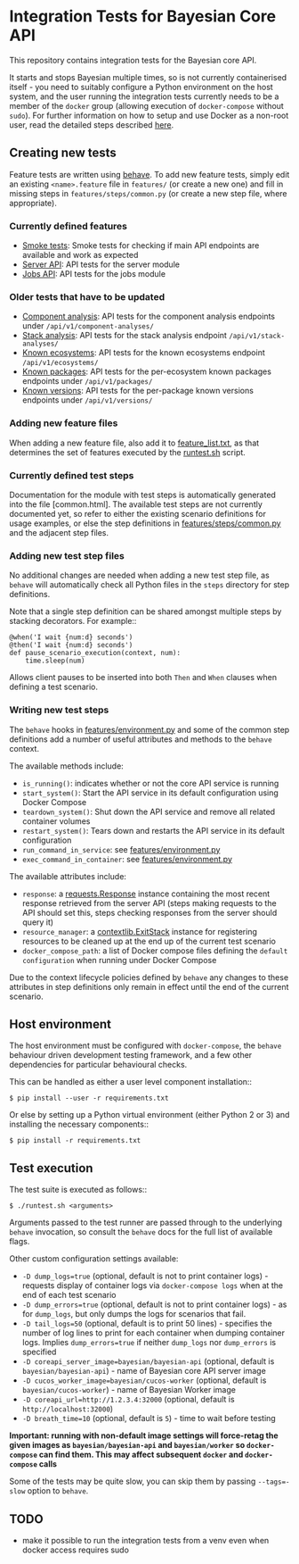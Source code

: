 # Integration Tests for Bayesian Core API

This repository contains integration tests for the Bayesian core API.

It starts and stops Bayesian multiple times, so is not currently containerised
itself - you need to suitably configure a Python environment on the host
system, and the user running the integration tests currently needs to be a
member of the `docker` group (allowing execution of `docker-compose`
without `sudo`). For further information on how to setup and use Docker as
a non-root user, read the detailed steps described
[here](https://docs.docker.com/engine/installation/linux/linux-postinstall/).

## Creating new tests

Feature tests are written using [behave](http://pythonhosted.org/behave/). To
add new feature tests, simply edit an existing `<name>.feature` file in
`features/` (or create a new one) and fill in missing steps in
`features/steps/common.py` (or create a new step file, where appropriate).

### Currently defined features

* [Smoke tests](features/smoketest.feature): Smoke tests for checking if main
  API endpoints are available and work as expected
* [Server API](features/server_api.feature): API tests for the server module
* [Jobs API](features/jobs_api.feature): API tests for the jobs module

### Older tests that have to be updated

* [Component analysis](features/analysis.feature): API tests for the
  component analysis endpoints under `/api/v1/component-analyses/`
* [Stack analysis](features/stackanalysis.feature): API tests for the
  stack analysis endpoint `/api/v1/stack-analyses/`
* [Known ecosystems](features/ecosystems.feature): API tests for the
  known ecosystems endpoint `/api/v1/ecosystems/`
* [Known packages](features/packages.feature): API tests for the
  per-ecosystem known packages endpoints under `/api/v1/packages/`
* [Known versions](features/versions.feature): API tests for the
  per-package known versions endpoints under `/api/v1/versions/`

### Adding new feature files

When adding a new feature file, also add it to
[feature_list.txt](feature_list.txt), as that determines the set of
features executed by the [runtest.sh](runtest.sh) script.

### Currently defined test steps

Documentation for the module with test steps is automatically generated into
the file [common.html]. The available test steps are not currently documented
yet, so refer to either the existing scenario definitions for usage examples,
or else the step definitions in
[features/steps/common.py](features/steps/common.py) and the adjacent step
files.

### Adding new test step files

No additional changes are needed when adding a new test step file, as `behave`
will automatically check all Python files in the `steps` directory for
step definitions.

Note that a single step definition can be shared amongst multiple steps
by stacking decorators. For example::

    @when('I wait {num:d} seconds')
    @then('I wait {num:d} seconds')
    def pause_scenario_execution(context, num):
        time.sleep(num)

Allows client pauses to be inserted into both `Then` and `When` clauses
when defining a test scenario.


### Writing new test steps

The `behave` hooks in [features/environment.py](features/environment.py)
and some of the common step definitions add a number of useful attributes
and methods to the `behave` context.

The available methods include:

* `is_running()`: indicates whether or not the core API service is running
* `start_system()`: Start the API service in its default configuration using
  Docker Compose
* `teardown_system()`: Shut down the API service and remove all related
  container volumes
* `restart_system()`: Tears down and restarts the API service in its default
  configuration
* `run_command_in_service`: see [features/environment.py](features/environment.py)
* `exec_command_in_container`: see [features/environment.py](features/environment.py)

The available attributes include:

* `response`: a [requests.Response]() instance containing the most recent
  response retrieved from the server API (steps making requests to the API
  should set this, steps checking responses from the server should query it)
* `resource_manager`: a [contextlib.ExitStack](https://docs.python.org/3/library/contextlib.html#contextlib.ExitStack)
  instance for registering resources to be cleaned up at the end up of the
  current test scenario
* `docker_compose_path`: a list of Docker compose files defining the 
  `default configuration` when running under Docker Compose

Due to the context lifecycle policies defined by `behave` any changes to these
attributes in step definitions only remain in effect until the end of the
current scenario.


## Host environment

The host environment must be configured with `docker-compose`, the `behave`
behaviour driven development testing framework, and a few other dependencies
for particular behavioural checks.

This can be handled as either a user level component installation::

    $ pip install --user -r requirements.txt

Or else by setting up a Python virtual environment (either Python 2 or 3) and
installing the necessary components::

    $ pip install -r requirements.txt


## Test execution

The test suite is executed as follows::

    $ ./runtest.sh <arguments>

Arguments passed to the test runner are passed through to the underlying
`behave` invocation, so consult the `behave` docs for the full list of
available flags.

Other custom configuration settings available:

  * `-D dump_logs=true` (optional, default is not to print container logs) -
    requests display of container logs via `docker-compose logs` when at the
    end of each test scenario
  * `-D dump_errors=true` (optional, default is not to print container logs) -
    as for `dump_logs`, but only dumps the logs for scenarios that fail.
  * `-D tail_logs=50` (optional, default is to print 50 lines) - specifies the
    number of log lines to print for each container when dumping container
    logs. Implies `dump_errors=true` if neither `dump_logs` nor `dump_errors`
    is specified
  * `-D coreapi_server_image=bayesian/bayesian-api`
    (optional, default is `bayesian/bayesian-api`) - name of Bayesian core API server image
  * `-D cucos_worker_image=bayesian/cucos-worker` (optional, default is `bayesian/cucos-worker`) - name of Bayesian
    Worker image
  * `-D coreapi_url=http://1.2.3.4:32000` (optional, default is `http://localhost:32000`)
  * `-D breath_time=10` (optional, default is `5`) - time to wait before testing

**Important: running with non-default image settings will force-retag the given
images as `bayesian/bayesian-api` and `bayesian/worker` so `docker-compose`
can find them. This may affect subsequent `docker` and `docker-compose` calls**

Some of the tests may be quite slow, you can skip them by passing
`--tags=-slow` option to `behave`.

## TODO

- make it possible to run the integration tests from a venv even when docker
  access requires sudo
